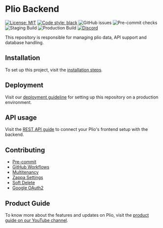 # Plio Backend
[![License: MIT](https://img.shields.io/github/license/avantifellows/plio-backend?color=blue&style=flat-square)](LICENSE)
[![Code style: black](https://img.shields.io/badge/code%20style-black-000000.svg?&style=flat-square)](https://github.com/psf/black)
![GitHub issues](https://img.shields.io/github/issues-raw/avantifellows/plio-backend?style=flat-square)
![Pre-commit checks](https://img.shields.io/github/workflow/status/avantifellows/plio-backend/pre-commit/master?label=Pre-commit%20checks&style=flat-square)
![Staging Build](https://img.shields.io/github/workflow/status/avantifellows/plio-backend/Deploy%20to%20ECS%20-%20staging?label=Staging%20Build&style=flat-square)
![Production Build](https://img.shields.io/github/workflow/status/avantifellows/plio-backend/Deploy%20to%20ECS%20-%20production?label=Production%20Build&style=flat-square)
[![Discord](https://img.shields.io/discord/717975833226248303.svg?label=&logo=discord&logoColor=ffffff&color=7389D8&labelColor=6A7EC2&style=flat-square)](https://discord.gg/29qYD7fZtZ)


This repository is responsible for managing plio data, API support and database handling.

## Installation
To set up this project, visit the [installation steps](docs/INSTALLATION.md).

## Deployment
Visit our [deployment guideline](docs/DEPLOYMENT.md) for setting up this repository on a production environment.

## API usage
Visit the [REST API guide](docs/REST-API.md) to connect your Plio's frontend setup with the backend.

## Contributing
- [Pre-commit](docs/PRE-COMMIT.md)
- [GitHub Workflows](docs/GITHUB-WORKFLOWS.md)
- [Multitenancy](docs/MULTITENANCY.md)
- [Zappa Settings](docs/ZAPPA-SETTINGS.md)
- [Soft Delete](docs/SOFT-DELETE.md)
- [Google OAuth2](docs/oauth/GOOGLE-OAUTH2.md)

## Product Guide
To know more about the features and updates on Plio, visit the [product guide on our YouTube channel](https://www.youtube.com/playlist?list=PL3U0Jqw-piJgw2hSpuAZym4K1_Tb0RTRV).
